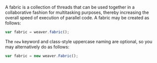 A fabric is a collection of threads that can be used together in a collaborative fashion for multitasking purposes, thereby increasing the overall speed of execution of parallel code.  A fabric may be created as follows:

```js
var fabric = weaver.fabric();
```

The `new` keyword and class-style uppercase naming are optional, so you may alternatively do as follows:

```js
var fabric = new weaver.Fabric();
```